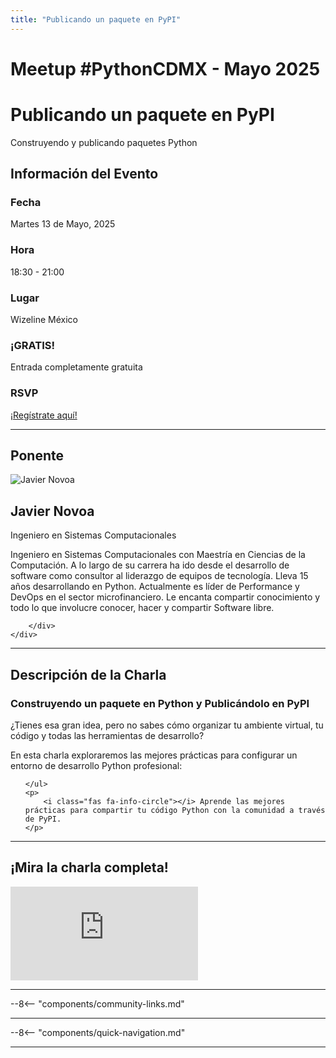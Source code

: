 ```yaml
---
title: "Publicando un paquete en PyPI"
---
```


# Meetup #PythonCDMX <i class="fab fa-python"></i> - Mayo 2025

<div class="meetup-hero">
    <h1>Publicando un paquete en PyPI</h1>
    <p class="meetup-subtitle">Construyendo y publicando paquetes Python</p>
</div>

## Información del Evento

<div class="event-details">
    <div class="detail-card date-card">
        <h3><i class="fas fa-calendar-alt"></i> Fecha</h3>
        <p>Martes 13 de Mayo, 2025</p>
    </div>
    <div class="detail-card time-card">
        <h3><i class="fas fa-clock"></i> Hora</h3>
        <p>18:30 - 21:00</p>
    </div>
    <div class="detail-card location-card">
        <h3><i class="fas fa-map-marker-alt"></i> Lugar</h3>
        <p>Wizeline México</p>
    </div>
    <div class="detail-card free-card">
        <h3><i class="fas fa-gift"></i> ¡GRATIS!</h3>
        <p>Entrada completamente gratuita</p>
    </div>
    <div class="detail-card rsvp-card">
        <h3><i class="fas fa-ticket-alt"></i> RSVP</h3>
        <p><a href="https://www.meetup.com/python-mexico/">¡Regístrate aquí!</a></p>
    </div>
</div>

---

## Ponente

<div class="speaker-section">
    <div class="speaker-photo">
        <img src="/../../images/ponentes/202505-PythonCDMX-javier-novoa.png" alt="Javier Novoa">
    </div>
    <div class="speaker-info">
        <h2>Javier Novoa</h2>
        <p class="speaker-role">Ingeniero en Sistemas Computacionales</p>
        <p class="speaker-bio">Ingeniero en Sistemas Computacionales con Maestría en Ciencias de la Computación. A lo largo de su carrera ha ido desde el desarrollo de software como consultor al liderazgo de equipos de tecnología. Lleva 15 años desarrollando en Python. Actualmente es líder de Performance y DevOps en el sector microfinanciero. Le encanta compartir conocimiento y todo lo que involucre conocer, hacer y compartir Software libre.</p>
        <div class="speaker-links">
            
            
            
        </div>
    </div>
</div>

---

## Descripción de la Charla

<div class="talk-description">
    <h3><i class="fas fa-rocket"></i> Construyendo un paquete en Python y Publicándolo en PyPI</h3>
    <p>¿Tienes esa gran idea, pero no sabes cómo organizar tu ambiente virtual, tu código y todas las herramientas de desarrollo?</p>
    <p>En esta charla exploraremos las mejores prácticas para configurar un entorno de desarrollo Python profesional:</p>
    <ul>
        
    </ul>
    <p>
        <i class="fas fa-info-circle"></i> Aprende las mejores prácticas para compartir tu código Python con la comunidad a través de PyPI.
    </p>
</div>

---

## ¡Mira la charla completa!

<div class="video-section">
    <div class="video-container">
        <div class="video-wrapper">
            <iframe
                src="https://www.youtube.com/embed/1nHTVEOSRlg"
                title="Meetup PythonCDMX Mayo 2025"
                frameborder="0"
                allow="accelerometer; autoplay; clipboard-write; encrypted-media; gyroscope; picture-in-picture; web-share"
                allowfullscreen>
            ></iframe>
        </div>
    </div>
</div>

---

--8<-- "components/community-links.md"

---

--8<-- "components/quick-navigation.md"

---